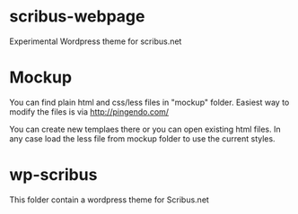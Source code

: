 # scribus-webpage
Experimental Wordpress theme for scribus.net

# Mockup
You can find plain html and css/less files in "mockup" folder. Easiest way to modify the files is via http://pingendo.com/

You can create new templaes there or you can open existing html files. In any case load the less file from mockup folder to use the current styles.

# wp-scribus
This folder contain a wordpress theme for Scribus.net
